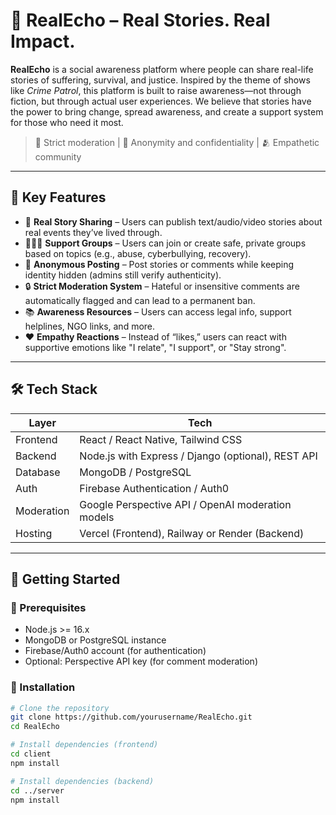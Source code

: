 # 🧠 RealEcho – Real Stories. Real Impact.

**RealEcho** is a social awareness platform where people can share real-life stories of suffering, survival, and justice. Inspired by the theme of shows like *Crime Patrol*, this platform is built to raise awareness—not through fiction, but through actual user experiences. We believe that stories have the power to bring change, spread awareness, and create a support system for those who need it most.

> 🚨 Strict moderation | 🔐 Anonymity and confidentiality | 🫂 Empathetic community

---

## 📌 Key Features

- 📢 **Real Story Sharing** – Users can publish text/audio/video stories about real events they’ve lived through.
- 🧑‍🤝‍🧑 **Support Groups** – Users can join or create safe, private groups based on topics (e.g., abuse, cyberbullying, recovery).
- 🧩 **Anonymous Posting** – Post stories or comments while keeping identity hidden (admins still verify authenticity).
- 🔒 **Strict Moderation System** – Hateful or insensitive comments are automatically flagged and can lead to a permanent ban.
- 📚 **Awareness Resources** – Users can access legal info, support helplines, NGO links, and more.
- ❤️ **Empathy Reactions** – Instead of “likes,” users can react with supportive emotions like "I relate", "I support", or "Stay strong".

---

## 🛠 Tech Stack

| Layer       | Tech                                                                 |
|-------------|----------------------------------------------------------------------|
| Frontend    | React / React Native, Tailwind CSS                                   |
| Backend     | Node.js with Express / Django (optional), REST API                   |
| Database    | MongoDB / PostgreSQL                                                 |
| Auth        | Firebase Authentication / Auth0                                      |
| Moderation  | Google Perspective API / OpenAI moderation models                    |
| Hosting     | Vercel (Frontend), Railway or Render (Backend)                       |

---

## 🚀 Getting Started

### 🧩 Prerequisites

- Node.js >= 16.x
- MongoDB or PostgreSQL instance
- Firebase/Auth0 account (for authentication)
- Optional: Perspective API key (for comment moderation)

### 🔧 Installation

```bash
# Clone the repository
git clone https://github.com/yourusername/RealEcho.git
cd RealEcho

# Install dependencies (frontend)
cd client
npm install

# Install dependencies (backend)
cd ../server
npm install
